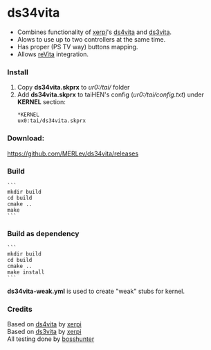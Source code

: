 #  ds34vita
- Combines functionality of [xerpi](https://github.com/xerpi "xerpi")'s [ds4vita](https://github.com/xerpi/ds4vita "ds4vita") and [ds3vita](https://github.com/xerpi/ds3vita "ds4vita").
- Alows to use up to two controllers at the same time.
- Has proper (PS TV way) buttons mapping.
- Allows [reVita](https://github.com/MERLev/reVita "reVita") integration.

### Install
1. Copy **ds34vita.skprx** to *ur0:/tai/* folder
2. Add **ds34vita.skprx** to taiHEN's config (*ur0:/tai/config.txt*) under **KERNEL** section:
	```
	*KERNEL
	ux0:tai/ds34vita.skprx
	```

### Download: 
https://github.com/MERLev/ds34vita/releases

### Build
	```
	mkdir build
	cd build
	cmake ..
	make
	```

### Build as dependency
	```
	mkdir build
	cd build
	cmake ..
	make install
	```
**ds34vita-weak.yml** is used to create "weak" stubs for kernel.

### Credits
Based on [ds4vita](https://github.com/xerpi/ds4vita "ds4vita code") by [xerpi](https://github.com/xerpi "xerpi")\
Based on [ds3vita](https://github.com/xerpi/ds3vita "ds3vita code") by [xerpi](https://github.com/xerpi "xerpi")\
All testing done by [bosshunter](https://github.com/bosshunter)
